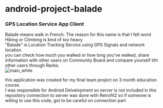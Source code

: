 # android-project-balade

### GPS Location Service App Client

Balade means walk in French. The reason for this name is that I felt word Hiking or Climbing is kind of too heavy  
"Balade" is Location Tracking Service using GPS Signals and network location.  
you can check how much you walked or how long you've walked, share information with other users on Community Board and compare yourself tith other users through Ranks.   
![main_white](https://user-images.githubusercontent.com/99775284/192980490-ad174625-b65a-4382-b32e-544a0fc460f0.png) 


this application was created for my final team project on 3 month education course.  
I was responsible for Android Delvelopment so server is not included in this repository
connection to server was done with Retrofit2 so if someone is willing to use this code, got to be careful on connection part

